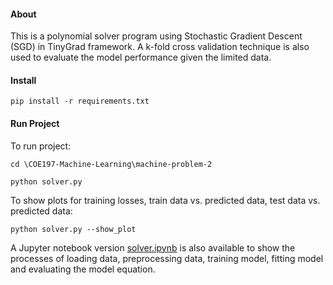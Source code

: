 #### About
This is a polynomial solver program using Stochastic Gradient Descent (SGD) in TinyGrad framework. A k-fold cross validation technique is also used to evaluate the model performance given the limited data.

#### Install
`pip install -r requirements.txt`

#### Run Project
To run project:

`cd \COE197-Machine-Learning\machine-problem-2`

`python solver.py`

To show plots for training losses, train data vs. predicted data, test data vs. predicted data:

 `python solver.py --show_plot`
 
 A Jupyter notebook version [solver.ipynb](https://github.com/jddiosana/COE197-Machine-Learning/blob/master/machine-problem-2/solver.ipynb) is also available to show the processes of loading data, preprocessing data, training model, fitting model and evaluating the model equation.
